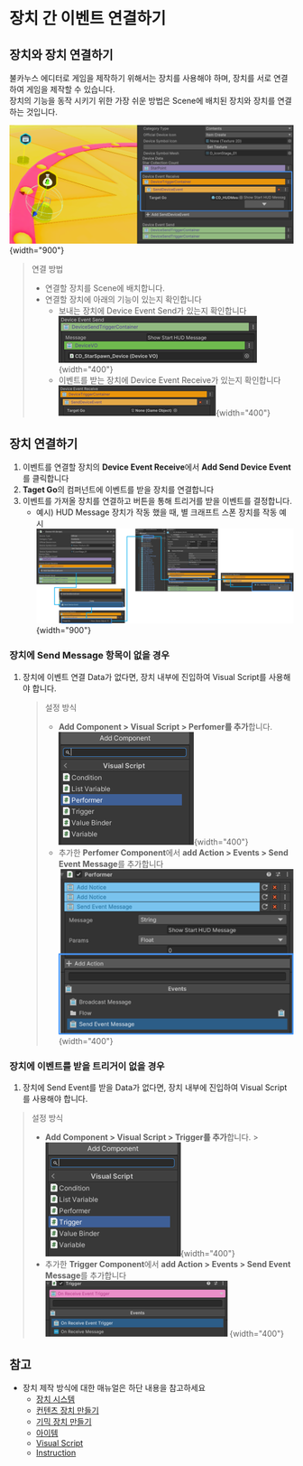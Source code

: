 # 장치 간 이벤트 연결하기


## 장치와 장치 연결하기

불카누스 에디터로 게임을 제작하기 위해서는 장치를 사용해야 하며, 장치를 서로 연결하여 게임을 제작할 수 있습니다.  
장치의 기능을 동작 시키기 위한 가장 쉬운 방법은 Scene에 배치된 장치와 장치를 연결하는 것입니다. 

![](media/images/Connect-Event-Between-Device.png){width="900"}
> 연결 방법
> - 연결할 장치를 Scene에 배치합니다.
> - 연결할 장치에 아래의 기능이 있는지 확인합니다
>   - 보내는 장치에 Device Event Send가 있는지 확인합니다
>   ![](media/images/Connect-to-Device-Connect-SendEvent.png){width="400"}
>   - 이벤트를 받는 장치에 Device Event Receive가 있는지 확인합니다
>   ![](media/images/Connect-to-Device-Connect-ReceiveEvent.png){width="400"}


## 장치 연결하기

1. 이벤트를 연결할 장치의 **Device Event Receive**에서 **Add Send Device Event**를 클릭합니다
2. **Taget Go**의 컴퍼넌트에 이벤트를 받을 장치를 연결합니다
3. 이벤트를 가져올 장치를 연결하고 버튼을 통해 트리거를 받을 이벤트를 결정합니다.
   - 예시) HUD Message 장치가 작동 했을 때, 별 크래프트 스폰 장치를 작동 예시
   ![](media/images/Connect-to-Device-Connect.png){width="900"}


### 장치에 Send Message 항목이 없을 경우

1. 장치에 이벤트 연결 Data가 없다면, 장치 내부에 진입하여 Visual Script를 사용해야 합니다.
   > 설정 방식
   >  - **Add Component > Visual Script > Perfomer를 추가**합니다.
   > ![](media/images/Connect-to-Device-Component-Performer.png){width="400"}
   >  - 추가한 **Perfomer Component**에서 **add Action > Events > Send Event Message**를 추가합니다
![](media/images/Connect-to-Device-Add-Action.png) {width="400"}

        
### 장치에 이벤트를 받을 트리거이 없을 경우

1. 장치에 Send Event를 받을 Data가 없다면, 장치 내부에 진입하여 Visual Script를 사용해야 합니다.
> 설정 방식
>  - **Add Component > Visual Script > Trigger를 추가**합니다.
     > ![](media/images/Connect-to-Device-Component-Trigger.png){width="400"}
>  - 추가한 **Trigger Component**에서 **add Action > Events > Send Event Message**를 추가합니다
![](media/images/Connect-to-Device-Add-Trigger.png) {width="400"}


## 참고

- 장치 제작 방식에 대한 매뉴얼은 하단 내용을 참고하세요
  - [장치 시스템](Devices.md)
  - [컨텐츠 장치 만들기](Contents-Device.md)
  - [기믹 장치 만들기](Gimmick.md) 
  - [아이템](Equipitem-Item-System.md)
  - [Visual Script](Visual-Scripting.md)
  - [Instruction](Instruction.md)
